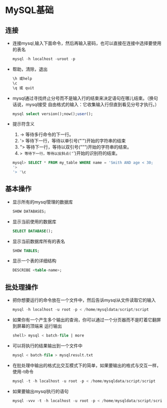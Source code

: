 # MySQL基础

## 连接

- 连接mysql,输入下面命令，然后再输入密码，也可以直接在连接中选择要使用的表名

  ```sql
  mysql -h localhost -uroot -p
  ```

- 帮助，清除，退出

  ```sql
  \h 或help
  \c
  \q 或 quit
  ```

- mysql通过寻找终止分号而不是输入行的结束来决定语句在哪儿结束。（换句话说，mysql接受 自由格式的输入：它收集输入行但直到看见分号才执行。）

  ```sql
  mysql select version();now();user();
  ```

- 提示符含义

  1. -> 等待多行命令的下一行。
  2. '> 等待下一行，等待以单引号("'")开始的字符串的结束
  3. "> 等待下一行，等待以双引号(""")开始的字符串的结束。
  4. `> 等待下一行，等待以反斜点(‘`')开始的识别符的结束。

    ```sql
    mysql> SELECT * FROM my_table WHERE name = 'Smith AND age < 30;
    '>
    '> '\c
    ```

## 基本操作

- 显示所有的mysql管理的数据库

  ```sql
  SHOW DATABASES;
  ```

- 显示当前使用的数据库

  ```sql
  SELECT DATABASE();
  ```

- 显示当前数据库所有的表名

  ```sql
  SHOW TABLES;
  ```

- 显示一个表的详细结构

  ```sql
  DESCRIBE <table-name>;
  ```

## 批处理操作

- 把你想要运行的命令放在一个文件中，然后告诉mysql从文件读取它的输入

  ```sql
  mysql -h localhost -u root -p < /home/mysqldata/script/script
  ```

- 如果你有一个产生多个输出的查询，你可以通过一个分页器而不是盯着它翻屏到屏幕的顶端来 运行输出

  ```sql
  shell> mysql < batch-file | more
  ```

- 可以将执行的结果输出到一个文件中

  ```sql
  mysql < batch-file > mysqlresult.txt
  ```

- 在批处理中输出的格式比交互模式下的简单，如果要输出的格式与交互一样，使用-t命令

  ```sql
  mysql -t -h localhost -u root -p < /home/mysqldata/script/script
  ```

- 如果要输出mysql执行的语句

  ```sql
  mysql -vvv -t -h localhost -u root -p < /home/mysqldata/script/script
  ```
